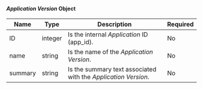
#### _Application Version_ Object

| Name    | Type    | Description                                                    | Required |
|---------|---------|----------------------------------------------------------------|----------|
| ID      | integer | Is the internal _Application_ ID (app_id).                     | No       |
| name    | string  | Is the name of the _Application Version_.                      | No       |
| summary | string  | Is the summary text associated with the _Application Version_. | No       |
